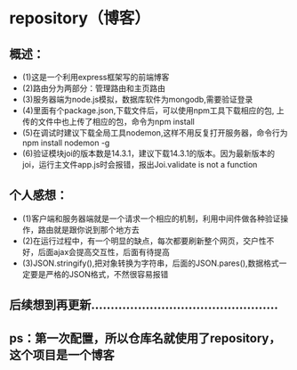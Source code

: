 # repository（博客）

## 概述： 

- (1)这是一个利用express框架写的前端博客 
- (2)路由分为两部分：管理路由和主页路由 
- (3)服务器端为node.js模拟，数据库软件为mongodb,需要验证登录 
- (4)里面有个package.json,下载文件后，可以使用npm工具下载相应的包, 上传的文件中也上传了相应的包，命令为npm install 
- (5)在调试时建议下载全局工具nodemon,这样不用反复打开服务器，命令行为npm install nodemon -g 
- (6)验证模块joi的版本数是14.3.1，建议下载14.3.1的版本。因为最新版本的joi，运行主文件app.js时会报错，报出Joi.validate is not a function

## 个人感想： 
- (1)客户端和服务器端就是一个请求一个相应的机制，利用中间件做各种验证操作，路由就是跟你说到那个地方去 
- (2)在运行过程中，有一个明显的缺点，每次都要刷新整个网页，交户性不好，后面ajax会提高交互性，后面有待提高 
- (3)JSON.stringify(),把对象转换为字符串，后面的JSON.pares(),数据格式一定要是严格的JSON格式，不然很容易报错

## 后续想到再更新…………………………………………

## ps：第一次配置，所以仓库名就使用了repository，这个项目是一个博客

